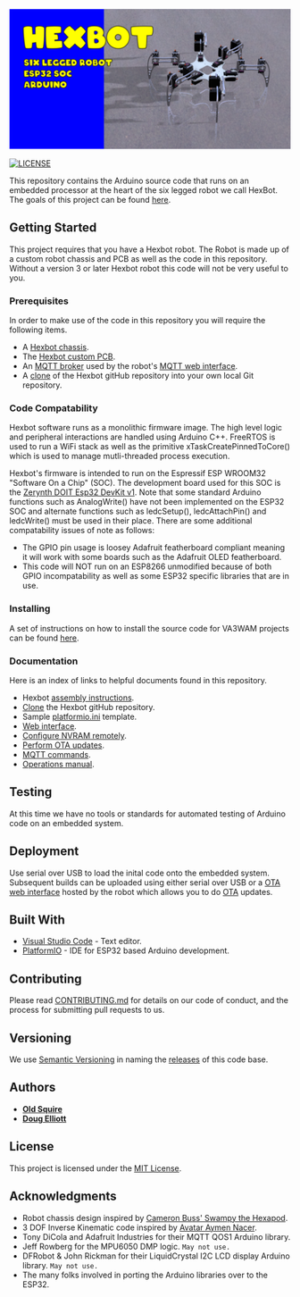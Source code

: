 ![hexaBot](img/hexbotBanner.png)

[![LICENSE](https://img.shields.io/badge/license-MIT-lightgrey.svg)](https://raw.githubusercontent.com/mmistakes/minimal-mistakes/master/LICENSE)

This repository contains the Arduino source code that runs on an embedded processor at the heart of the six legged robot we call HexBot. The goals of this project can be found [here](goals.md). 

## Getting Started

This project requires that you have a Hexbot robot. The Robot is made up of a custom robot chassis and PCB as well as the code in this repository. Without a version 3 or later Hexbot robot this code will not be very useful to you. 

### Prerequisites

In order to make use of the code in this repository you will require the following items.

* A [Hexbot chassis](doc/hexbotHardware.md).
* The [Hexbot custom PCB](doc/hexbotCircuit.md).
* An [MQTT broker](doc/MQTTbroker.md) used by the robot's [MQTT web interface](doc/hexbotWebInterface.md).
* A [clone](/doc/cloneRepository.md) of the Hexbot gitHub repository into your own local Git repository.

### Code Compatability

Hexbot software runs as a monolithic firmware image. The high level logic and peripheral interactions are handled using Arduino C++. FreeRTOS is used to run a WiFi stack as well as the primitive xTaskCreatePinnedToCore() which is used to manage mutli-threaded process execution.

Hexbot's firmware is intended to run on the Espressif ESP WROOM32 "Software On a Chip" (SOC). The development board used for this SOC is the [Zerynth DOIT Esp32 DevKit v1](https://testzdoc.zerynth.com/reference/boards/doit_esp32/docs/). Note that some standard Arduino functions such as AnalogWrite() have not been implemented on the ESP32 SOC and alternate functions such as ledcSetup(), ledcAttachPin() and ledcWrite() must be used in their place. There are some additional compatability issues of note as follows:

* The GPIO pin usage is loosey Adafruit featherboard compliant meaning it will work with some boards such as the Adafruit OLED featherboard.
* This code will NOT run on an ESP8266 unmodified because of both GPIO incompatability as well as some ESP32 specific libraries that are in use.

### Installing

A set of instructions on how to install the source code for VA3WAM projects can be found [here](https://va3wam.github.io/versionControl/). 

### Documentation

Here is an index of links to helpful documents found in this repository.

* Hexbot [assembly instructions](doc/hexbotAssembly.md).
* [Clone](/doc/cloneRepository.md) the Hexbot gitHub repository.
* Sample [platformio.ini](AA/platformIO-MAC-example.txt) template.
* [Web interface](doc/hexbotWebInterface.md).
* [Configure NVRAM remotely](https://github.com/va3wam/hexBot/blob/main/doc/hexbotConfigNVRAM.md).
* [Perform OTA updates](https://github.com/va3wam/hexBot/blob/main/doc/webOTA.md).
* [MQTT commands](doc/mqttCommands.md).
* [Operations manual](doc/hexbotOperationManual.md).

## Testing

At this time we have no tools or standards for automated testing of Arduino code on an embedded system. 

## Deployment

Use serial over USB to load the inital code onto the embedded system. Subsequent builds can be uploaded using either serial over USB or 
a [OTA web interface](doc/webOTA.md) hosted by the robot which allows you to do [OTA](https://en.wikipedia.org/wiki/Over-the-air_programming) updates.

## Built With

* [Visual Studio Code](https://code.visualstudio.com/) - Text editor.
* [PlatformIO](https://platformio.org/) - IDE for ESP32 based Arduino development.

## Contributing

Please read [CONTRIBUTING.md](contributing.md) for details on our code
of conduct, and the process for submitting pull requests to us.

## Versioning

We use [Semantic Versioning](http://semver.org/) in naming the [releases](https://github.com/va3wam/hexaBot/releases) of this code base. 

## Authors

* **[Old Squire](https://github.com/theagingapprentice)**
* **[Doug Elliott](https://github.com/nerdoug)**

## License

This project is licensed under the [MIT License](license.md).

## Acknowledgments

* Robot chassis design inspired by [Cameron Buss' Swampy the Hexapod](https://grabcad.com/library/swampy-the-hexapod-1).
* 3 DOF Inverse Kinematic code inspired by [Avatar
Aymen Nacer](https://github.com/AymenNacer/Forward-and-Inverse-Kinematics-for-3-DOF-Robotic-arm). 
* Tony DiCola and Adafruit Industries for their MQTT QOS1 Arduino library.
* Jeff Rowberg for the MPU6050 DMP logic. ```May not use.```
* DFRobot & John Rickman for their LiquidCrystal I2C LCD display Arduino library. ```May not use.```
* The many folks involved in porting the Arduino libraries over to the ESP32.
